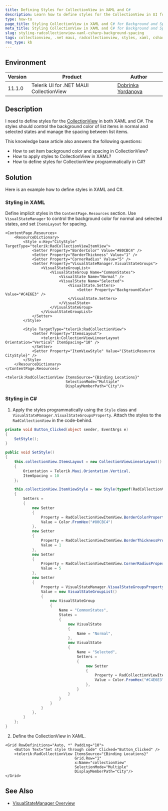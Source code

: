 ```yaml
---
title: Defining Styles for CollectionView in XAML and C#
description: Learn how to define styles for the CollectionView in UI for .NET MAUI using both XAML and C#. Control the background color in normal and selected states and adjust item spacing.
type: how-to
page_title: Styling CollectionView in XAML and C# for Background and Spacing
meta_title: Styling CollectionView in XAML and C# for Background and Spacing
slug: styling-radcollectionview-xaml-csharp-background-spacing
tags: collectionview, .net maui, radcollectionview, styles, xaml, csharp, itemstyle, itemlayout
res_type: kb
---
```


## Environment

| Version | Product | Author | 
| --- | --- | ---- | 
| 11.1.0 | Telerik UI for .NET MAUI CollectionView | [Dobrinka Yordanova](https://www.telerik.com/blogs/author/dobrinka-yordanova) | 

## Description

I need to define styles for the [CollectionView](https://www.telerik.com/maui-ui/documentation/controls/collectionview/overview) in both XAML and C#. The styles should control the background color of list items in normal and selected states and manage the spacing between list items.

This knowledge base article also answers the following questions:
- How to set item background color and spacing in CollectionView?
- How to apply styles to CollectionView in XAML?
- How to define styles for CollectionView programmatically in C#?

## Solution

Here is an example how to define styles in XAML and C#.

### Styling in XAML

Define implicit styles in the `ContentPage.Resources` section. Use `VisualStateManager` to control the background color for normal and selected states, and set `ItemsLayout` for spacing.

```xaml
<ContentPage.Resources>
    <ResourceDictionary>
        <Style x:Key="CityStyle" TargetType="telerik:RadCollectionViewItemView">
            <Setter Property="BorderColor" Value="#80CBC4" />
            <Setter Property="BorderThickness" Value="1" />
            <Setter Property="CornerRadius" Value="5" />
            <Setter Property="VisualStateManager.VisualStateGroups">
                <VisualStateGroupList>
                    <VisualStateGroup Name="CommonStates">
                        <VisualState Name="Normal" />
                        <VisualState Name="Selected">
                            <VisualState.Setters>
                                <Setter Property="BackgroundColor" Value="#C4E6E3" />
                            </VisualState.Setters>
                        </VisualState>
                    </VisualStateGroup>
                </VisualStateGroupList>
            </Setter>
        </Style>

        <Style TargetType="telerik:RadCollectionView">
            <Setter Property="ItemsLayout">
                <telerik:CollectionViewLinearLayout Orientation="Vertical" ItemSpacing="10" />
            </Setter>
            <Setter Property="ItemViewStyle" Value="{StaticResource CityStyle}" />
        </Style>
    </ResourceDictionary>
</ContentPage.Resources>

<telerik:RadCollectionView ItemsSource="{Binding Locations}"
                           SelectionMode="Multiple"
                           DisplayMemberPath="City"/>
```

### Styling in C#

1. Apply the styles programmatically using the `Style` class and `VisualStateManager.VisualStateGroupsProperty`. Attach the styles to the `RadCollectionView` in the code-behind.

```csharp
private void Button_Clicked(object sender, EventArgs e)
{
    SetStyle();
}

public void SetStyle()
{
    this.collectionView.ItemsLayout = new CollectionViewLinearLayout()
    {
        Orientation = Telerik.Maui.Orientation.Vertical,
        ItemSpacing = 10
    };

    this.collectionView.ItemViewStyle = new Style(typeof(RadCollectionViewItemView))
    {
        Setters =
        {
            new Setter
            {
                Property = RadCollectionViewItemView.BorderColorProperty,
                Value = Color.FromHex("#80CBC4")
            },
            new Setter
            {
                Property = RadCollectionViewItemView.BorderThicknessProperty,
                Value = 1
            },
            new Setter
            {
                Property = RadCollectionViewItemView.CornerRadiusProperty,
                Value = 5
            },
            new Setter
            {
                Property = VisualStateManager.VisualStateGroupsProperty,
                Value = new VisualStateGroupList()
                {
                    new VisualStateGroup
                    {
                        Name = "CommonStates",
                        States =
                        {
                            new VisualState
                            {
                                Name = "Normal",
                            },
                            new VisualState
                            {
                                Name = "Selected",
                                Setters =
                                {
                                    new Setter
                                    {
                                        Property = RadCollectionViewItemView.BackgroundColorProperty,
                                        Value = Color.FromHex("#C4E6E3")
                                    },
                                }
                            }
                        }
                    }
                }
            },
        }
    };
}
```

2. Define the CollectionView in XAML.

```xaml
<Grid RowDefinitions="Auto, *" Padding="10">
    <Button Text="Set style through code" Clicked="Button_Clicked" />
    <telerik:RadCollectionView ItemsSource="{Binding Locations}"
                               Grid.Row="1"
                               x:Name="collectionView"
                               SelectionMode="Multiple"
                               DisplayMemberPath="City"/>
</Grid>
```

## See Also

- [VisualStateManager Overview](https://learn.microsoft.com/en-us/dotnet/maui/user-interface/visual-states?view=net-maui-9.0)
